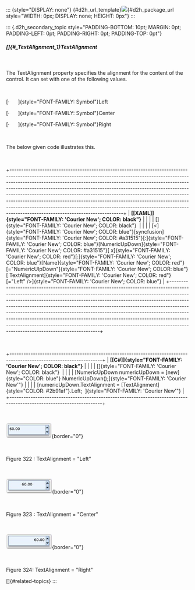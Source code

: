 ::: {style="DISPLAY: none"}
[](ms-xhelp:///?Id=d2h_url_template){#d2h_url_template}![](!package_url!){#d2h_package_url style="WIDTH: 0px; DISPLAY: none; HEIGHT: 0px"}
:::

::: {.d2h_secondary_topic style="PADDING-BOTTOM: 10pt; MARGIN: 0pt; PADDING-LEFT: 0pt; PADDING-RIGHT: 0pt; PADDING-TOP: 0pt"}
##### []{#_TextAlignment_1}TextAlignment

 

The TextAlignment property specifies the alignment for the content of the control. It can set with one of the following values.

 

[·      ]{style="FONT-FAMILY: Symbol"}Left

[·      ]{style="FONT-FAMILY: Symbol"}Center

[·      ]{style="FONT-FAMILY: Symbol"}Right

 

The below given code illustrates this.

 

+------------------------------------------------------------------------------------------------------------------------------------------------------------------------------------------------------------------------------------------------------------------------------------------------------------------------------------------------------------------------------------------------------------------------------------------------------------------------------------------------------------------------------------------------------------------------------------------------------------------+
| **[\[XAML\]]{style="FONT-FAMILY: 'Courier New'; COLOR: black"}**                                                                                                                                                                                                                                                                                                                                                                                                                                                                                                                                                 |
|                                                                                                                                                                                                                                                                                                                                                                                                                                                                                                                                                                                                                  |
| []{style="FONT-FAMILY: 'Courier New'; COLOR: black"}                                                                                                                                                                                                                                                                                                                                                                                                                                                                                                                                                             |
|                                                                                                                                                                                                                                                                                                                                                                                                                                                                                                                                                                                                                  |
| [\<]{style="FONT-FAMILY: 'Courier New'; COLOR: blue"}[syncfusion]{style="FONT-FAMILY: 'Courier New'; COLOR: #a31515"}[:]{style="FONT-FAMILY: 'Courier New'; COLOR: blue"}[NumericUpDown]{style="FONT-FAMILY: 'Courier New'; COLOR: #a31515"}[ x]{style="FONT-FAMILY: 'Courier New'; COLOR: red"}[:]{style="FONT-FAMILY: 'Courier New'; COLOR: blue"}[Name]{style="FONT-FAMILY: 'Courier New'; COLOR: red"}[=\"NumericUIpDown\"]{style="FONT-FAMILY: 'Courier New'; COLOR: blue"}[ TextAlignment]{style="FONT-FAMILY: 'Courier New'; COLOR: red"}[=\"Left\" /\>]{style="FONT-FAMILY: 'Courier New'; COLOR: blue"} |
+------------------------------------------------------------------------------------------------------------------------------------------------------------------------------------------------------------------------------------------------------------------------------------------------------------------------------------------------------------------------------------------------------------------------------------------------------------------------------------------------------------------------------------------------------------------------------------------------------------------+

 

+---------------------------------------------------------------------------------------------------------------------+
| **[\[C#\]]{style="FONT-FAMILY: 'Courier New'; COLOR: black"}**                                                      |
|                                                                                                                     |
| []{style="FONT-FAMILY: 'Courier New'; COLOR: black"}                                                                |
|                                                                                                                     |
| [NumericUpDown numericUpDown = [new]{style="COLOR: blue"} NumericUpDown();]{style="FONT-FAMILY: 'Courier New'"}     |
|                                                                                                                     |
| [numericUpDown.TextAlignment = [TextAlignment]{style="COLOR: #2b91af"}.Left;  ]{style="FONT-FAMILY: 'Courier New'"} |
+---------------------------------------------------------------------------------------------------------------------+

 

![](../ImagesExt/image261_253.jpg){border="0"}

 

Figure 322 : TextAlignment = \"Left\"

 

![](../ImagesExt/image261_254.jpg){border="0"}

 

Figure 323 : TextAlignment = \"Center\"

 

![](../ImagesExt/image261_255.jpg){border="0"}

 

Figure 324: TextAlignment = \"Right\"

[]{#related-topics}
:::
